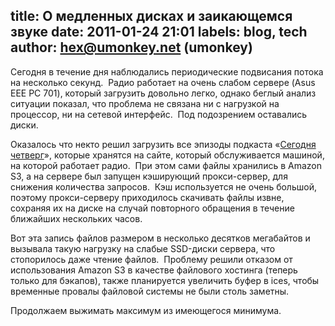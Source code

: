 title: О медленных дисках и заикающемся звуке
date: 2011-01-24 21:01
labels: blog, tech
author: hex@umonkey.net (umonkey)
---
Сегодня в течение дня наблюдались периодические подвисания потока на несколько
секунд.  Радио работает на очень слабом сервере (Asus EEE PC 701), который
загрузить довольно легко, однако беглый анализ ситуации показал, что проблема не
связана ни с нагрузкой на процессор, ни на сетевой интерфейс.  Под подозрением
оставались диски.

Оказалось что некто решил загрузить все эпизоды подкаста «[Сегодня
четверг][aw]», которые хранятся на сайте, который обслуживается машиной, на
которой работает радио.  При этом сами файлы хранились в Amazon S3, а на сервере
был запущен кэширующий прокси-сервер, для снижения количества запросов.  Кэш
используется не очень большой, поэтому прокси-серверу приходилось скачивать
файлы извне, сохраняя их на диске на случай повторного обращения в течение
ближайших нескольких часов.

Вот эта запись файлов размером в несколько десятков мегабайтов и вызывала такую
нагрузку на слабые SSD-диски сервера, что стопорилось даже чтение файлов. 
Проблему решили отказом от использования Amazon S3 в качестве файлового хостинга
(теперь только для бэкапов), также планируется увеличить буфер в ices, чтобы
временные провалы файловой системы не были столь заметны.

Продолжаем выжимать максимум из имеющегося минимума.

[aw]: http://afterwednesday.rpod.ru/
